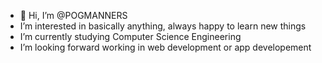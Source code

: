 - 👋 Hi, I’m @POGMANNERS
- I’m interested in basically anything, always happy to learn new things
- I’m currently studying Computer Science Engineering
- I’m looking forward working in web development or app developement

<!---
POGMANNERS/POGMANNERS is a ✨ special ✨ repository because its `README.md` (this file) appears on your GitHub profile.
You can click the Preview link to take a look at your changes.
--->

